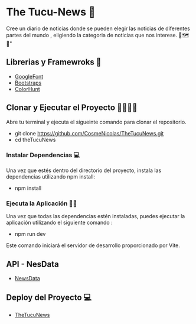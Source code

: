 # The Tucu-News 📰

Cree un diario de noticias donde se pueden elegir las noticias de diferentes partes del mundo , eligiendo la categoria de noticias que nos interese. 🤙🗺️📰"

## Librerias y Framewroks 🎨

- [GoogleFont](https://fonts.google.com/)
- [Bootstraps](https://react-bootstrap.github.io/) 
- [ColorHunt](https://colorhunt.co/palette/1d2b537e2553ff004dfaef5d)

## Clonar y Ejecutar el Proyecto 👨‍💻👨‍💻

Abre tu terminal y ejecuta el sigueinte comando para clonar el repositorio.

- git clone https://github.com/CosmeNicolas/TheTucuNews.git
- cd theTucuNews

### Instalar Dependencias 💻

Una vez que estés dentro del directorio del proyecto, instala las dependencias utilizando npm install:

- npm install

### Ejecuta la Aplicación 👨‍💻

Una vez que todas las dependencias estén instaladas, puedes ejecutar la aplicación utilizando el siguiente comando :

- npm run dev 

Este comando iniciará el servidor de desarrollo proporcionado por Vite.

## API - NesData
- [NewsData](https://newsdata.io/)

## Deploy del Proyecto 💻

- [TheTucuNews](https://thetucunews.netlify.app/)
